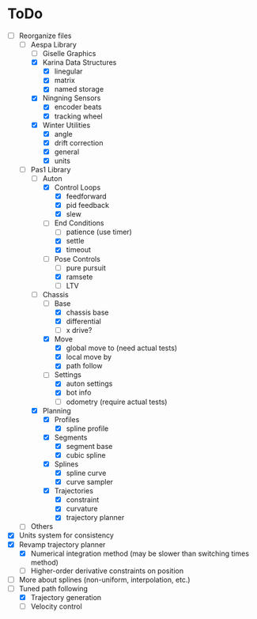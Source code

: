 # ToDo

- [ ] Reorganize files
	- [ ] Aespa Library
		- [ ] Giselle Graphics
		- [x] Karina Data Structures
			- [x] linegular
			- [x] matrix
			- [x] named storage
		- [x] Ningning Sensors
			- [x] encoder beats
			- [x] tracking wheel
		- [x] Winter Utilities
			- [x] angle
			- [x] drift correction
			- [x] general
			- [x] units
	- [ ] Pas1 Library
		- [ ] Auton
			- [x] Control Loops
				- [x] feedforward
				- [x] pid feedback
				- [x] slew
			- [ ] End Conditions
				- [ ] patience (use timer)
				- [x] settle
				- [x] timeout
			- [ ] Pose Controls
				- [ ] pure pursuit
				- [x] ramsete
				- [ ] LTV
		- [ ] Chassis
			- [ ] Base
				- [x] chassis base
				- [x] differential
				- [ ] x drive?
			- [x] Move
				- [x] global move to (need actual tests)
				- [x] local move by
				- [x] path follow
			- [ ] Settings
				- [x] auton settings
				- [x] bot info
				- [ ] odometry (require actual tests)
		- [x] Planning
			- [x] Profiles
				- [x] spline profile
			- [x] Segments
				- [x] segment base
				- [x] cubic spline
			- [x] Splines
				- [x] spline curve
				- [x] curve sampler
			- [x] Trajectories
				- [x] constraint
				- [x] curvature
				- [x] trajectory planner
	- [ ] Others
- [x] Units system for consistency
- [x] Revamp trajectory planner
	- [x] Numerical integration method (may be slower than switching times method)
	- [ ] Higher-order derivative constraints on position
- [ ] More about splines (non-uniform, interpolation, etc.)
- [ ] Tuned path following
	- [x] Trajectory generation
	- [ ] Velocity control
